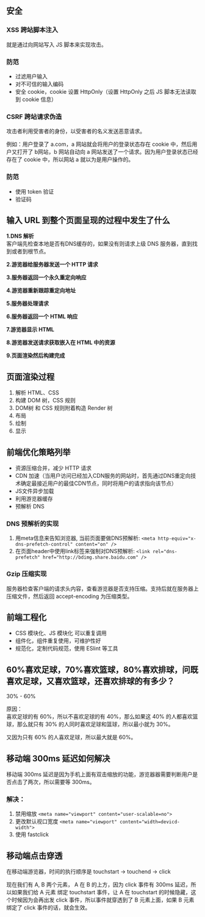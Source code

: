 ## 安全
### XSS  跨站脚本注入
就是通过向网站写入 JS 脚本来实现攻击。

### 防范
- 过滤用户输入
- 对不可信的输入编码
- 安全 cookie，cookie 设置 HttpOnly（设置 HttpOnly 之后 JS 脚本无法读取到 cookie 信息）

### CSRF 跨站请求伪造
攻击者利用受害者的身份，以受害者的名义发送恶意请求。

例如：用户登录了 a.com，a 网站就会将用户的登录状态存在 cookie 中，然后用户又打开了 b网站，b 网站自动向 a 网站发送了一个请求。因为用户登录状态已经存在了 cookie 中，所以网站 a 就以为是用户操作的。

### 防范
- 使用 token 验证
- 验证码

## 输入 URL 到整个页面呈现的过程中发生了什么

**1.DNS 解析**  
客户端先检查本地是否有DNS缓存的，如果没有则请求上级 DNS 服务器，直到找到或者到根节点。

**2.游览器给服务器发送一个 HTTP 请求**  

**3.服务器返回一个永久重定向响应**  

**4.游览器重新跟踪重定向地址**

**5.服务器处理请求**

**6.服务器返回一个 HTML 响应**

**7.游览器显示 HTML**

**8.游览器发送请求获取嵌入在 HTML 中的资源**

**9.页面渲染然后构建完成**  

## 页面渲染过程
1. 解析 HTML、CSS
2. 构建 DOM 树，CSS 规则
3. DOM树 和 CSS 规则附着构造 Render 树
4. 布局
5. 绘制
6. 显示

## 前端优化策略列举
- 资源压缩合并，减少 HTTP 请求
- CDN 加速（当用户访问已经加入CDN服务的网站时，首先通过DNS重定向技术确定最接近用户的最佳CDN节点，同时将用户的请求指向该节点）
- JS文件异步加载
- 利用游览器缓存
- 预解析 DNS

### DNS 预解析的实现
1. 用meta信息来告知浏览器, 当前页面要做DNS预解析: `<meta http-equiv="x-dns-prefetch-control" content="on" />`
2. 在页面header中使用link标签来强制对DNS预解析: `<link rel="dns-prefetch" href="http://bdimg.share.baidu.com" />`

### Gzip 压缩实现
服务器检查客户端的请求头内容，查看游览器是否支持压缩。支持后就在服务器上压缩文件，然后返回 accept-encoding 为压缩类型。

## 前端工程化
- CSS 模块化、JS 模块化 可以重复调用
- 组件化，组件重复使用，可维护性好
- 规范化，定制代码规范，使用 ESlint 等工具

## 60%喜欢足球，70%喜欢篮球，80%喜欢排球，问既喜欢足球，又喜欢篮球，还喜欢排球的有多少？
30% - 60%

原因：  
喜欢足球的有 60%，所以不喜欢足球的有 40%，那么如果这 40% 的人都喜欢篮球，那么就只有 30% 的人同时喜欢足球和篮球，所以最小就为 30%。

又因为只有 60% 的人喜欢足球，所以最大就是 60%。

## 移动端 300ms 延迟如何解决
移动端 300ms 延迟是因为手机上面有双击缩放的功能，游览器器需要判断用户是否点击了两次，所以需要等 300ms。

### 解决：
1. 禁用缩放 `<meta name="viewport" content="user-scalable=no">`
2. 更改默认视口宽度 `<meta name="viewport" content="width=devicd-width">`
3. 使用 fastclick

## 移动端点击穿透
在移动端游览器，时间的执行顺序是 touchstart -> touchend -> click

现在我们有 A, B 两个元素， A 在 B 的上方，因为 click 事件有 300ms 延迟，所以如果我们给 A 元素 绑定 touchstart 事件，让 A 在 touchstart 的时候隐藏，这个时候因为会再出发 click 事件，所以事件就穿透到了 B 元素上面，如果 B 元素绑定了 click 事件的话，就会生效。
